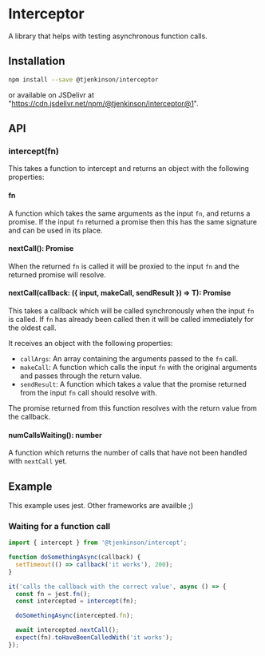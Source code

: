 # Interceptor

A library that helps with testing asynchronous function calls.

## Installation

```sh
npm install --save @tjenkinson/interceptor
```

or available on JSDelivr at "https://cdn.jsdelivr.net/npm/@tjenkinson/interceptor@1".

## API

### intercept(fn)

This takes a function to intercept and returns an object with the following properties:

#### fn

A function which takes the same arguments as the input `fn`, and returns a promise. If the input `fn` returned a promise then this has the same signature and can be used in its place.

#### nextCall(): Promise<void>

When the returned `fn` is called it will be proxied to the input `fn` and the returned promise will resolve.

#### nextCall<T>(callback: ({ input, makeCall, sendResult }) => T): Promise<T>

This takes a callback which will be called synchronously when the input `fn` is called. If `fn` has already been called then it will be called immediately for the oldest call.

It receives an object with the following properties:

- `callArgs`: An array containing the arguments passed to the `fn` call.
- `makeCall`: A function which calls the input `fn` with the original arguments and passes through the return value.
- `sendResult`: A function which takes a value that the promise returned from the input `fn` call should resolve with.

The promise returned from this function resolves with the return value from the callback.

#### numCallsWaiting(): number

A function which returns the number of calls that have not been handled with `nextCall` yet.

## Example

This example uses jest. Other frameworks are availble ;)

### Waiting for a function call

```ts
import { intercept } from '@tjenkinson/intercept';

function doSomethingAsync(callback) {
  setTimeout(() => callback('it works'), 200);
}

it('calls the callback with the correct value', async () => {
  const fn = jest.fn();
  const intercepted = intercept(fn);

  doSomethingAsync(intercepted.fn);

  await intercepted.nextCall();
  expect(fn).toHaveBeenCalledWith('it works');
});
```
